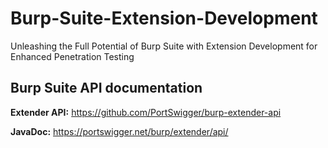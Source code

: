 # Burp-Suite-Extension-Development
Unleashing the Full Potential of Burp Suite with Extension Development for Enhanced Penetration Testing

## Burp Suite API documentation 
**Extender API:**
https://github.com/PortSwigger/burp-extender-api

**JavaDoc:** 
https://portswigger.net/burp/extender/api/
